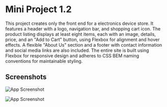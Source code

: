 
# Mini Project 1.2

This project creates only the front end for a electronics device store. It features a header with a logo, navigation bar, and shopping cart icon. The product listing displays at least eight items, each with an image, details, price, and an "Add to Cart" button, using Flexbox for alignment and hover effects. A flexible "About Us" section and a footer with contact information and social media links are also included. The entire site is built using Flexbox for responsive design and adheres to CSS BEM naming conventions for maintainable styling.


## Screenshots

![App Screenshot](https://via.placeholder.com/468x300?text=App+Screenshot+Here)

![App Screenshot](https://via.placeholder.com/468x300?text=App+Screenshot+Here)


